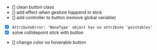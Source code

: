 * [] clean button class
* [] add effect when gesture happend in stick
* [] add controller to button (remove global variable)
* [x] `AttributeError: 'NoneType' object has no attribute 'pointables'`
* [x] solve collidepoint stick with button
* [] change color no hoverable button
